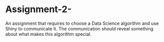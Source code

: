 # Assignment-2-
An assignment that requires to choose a Data Science algorithm and use Shiny to communicate it. The communication should reveal something about what makes this algorithm special.
